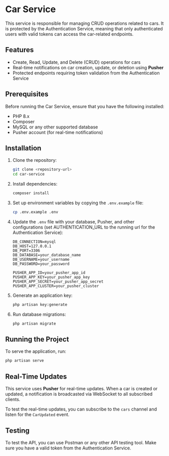 
# Car Service

This service is responsible for managing CRUD operations related to cars. It is protected by the Authentication Service, meaning that only authenticated users with valid tokens can access the car-related endpoints.

## Features
- Create, Read, Update, and Delete (CRUD) operations for cars
- Real-time notifications on car creation, update, or deletion using **Pusher**
- Protected endpoints requiring token validation from the Authentication Service

## Prerequisites
Before running the Car Service, ensure that you have the following installed:
- PHP 8.x
- Composer
- MySQL or any other supported database
- Pusher account (for real-time notifications)

## Installation

1. Clone the repository:
    ```bash
    git clone <repository-url>
    cd car-service
    ```

2. Install dependencies:
    ```bash
    composer install
    ```

3. Set up environment variables by copying the `.env.example` file:
    ```bash
    cp .env.example .env
    ```

4. Update the `.env` file with your database, Pusher, and other configurations (set AUTHENTICATION_URL to the running url for the Authentication Service):
    ```
    DB_CONNECTION=mysql
    DB_HOST=127.0.0.1
    DB_PORT=3306
    DB_DATABASE=your_database_name
    DB_USERNAME=your_username
    DB_PASSWORD=your_password

    PUSHER_APP_ID=your_pusher_app_id
    PUSHER_APP_KEY=your_pusher_app_key
    PUSHER_APP_SECRET=your_pusher_app_secret
    PUSHER_APP_CLUSTER=your_pusher_cluster
    ```

5. Generate an application key:
    ```bash
    php artisan key:generate
    ```

6. Run database migrations:
    ```bash
    php artisan migrate
    ```

## Running the Project

To serve the application, run:
```bash
php artisan serve
```


## Real-Time Updates

This service uses **Pusher** for real-time updates. When a car is created or updated, a notification is broadcasted via WebSocket to all subscribed clients.

To test the real-time updates, you can subscribe to the `cars` channel and listen for the `CarUpdated` event.

## Testing

To test the API, you can use Postman or any other API testing tool. Make sure you have a valid token from the Authentication Service.


